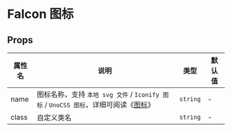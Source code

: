 # FaIcon 图标

## Props

| 属性名 | 说明                                                                                               | 类型     | 默认值 |
| ------ | -------------------------------------------------------------------------------------------------- | -------- | ------ |
| name   | 图标名称，支持 `本地 svg 文件` / `Iconify 图标` / `UnoCSS 图标`，详细可阅读《[图标](/guide/icon)》 | `string` | -      |
| class  | 自定义类名                                                                                         | `string` | -      |
